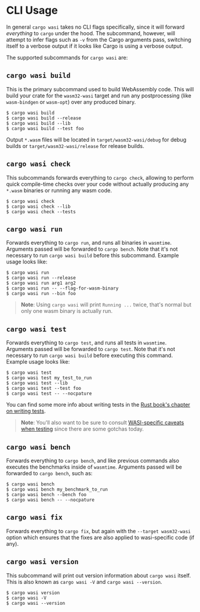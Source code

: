 # CLI Usage

In general `cargo wasi` takes no CLI flags specifically, since it will forward
*everything* to `cargo` under the hood. The subcommand, however, will attempt
to infer flags such as `-v` from the Cargo arguments pass, switching itself to
a verbose output if it looks like Cargo is using a verbose output.

The supported subcommands for `cargo wasi` are:

## `cargo wasi build`

This is the primary subcommand used to build WebAssembly code. This will build
your crate for the `wasm32-wasi` target and run any postprocessing (like
`wasm-bindgen` or `wasm-opt`) over any produced binary.

```
$ cargo wasi build
$ cargo wasi build --release
$ cargo wasi build --lib
$ cargo wasi build --test foo
```

Output `*.wasm` files will be located in `target/wasm32-wasi/debug` for debug
builds or `target/wasm32-wasi/release` for release builds.

## `cargo wasi check`

This subcommands forwards everything to `cargo check`, allowing to perform
quick compile-time checks over your code without actually producing any
`*.wasm` binaries or running any wasm code.

```
$ cargo wasi check
$ cargo wasi check --lib
$ cargo wasi check --tests
```

## `cargo wasi run`

Forwards everything to `cargo run`, and runs all binaries in `wasmtime`.
Arguments passed will be forwarded to `cargo bench`. Note that it's not
necessary to run `cargo wasi build` before this subcommand. Example usage looks
like:

```
$ cargo wasi run
$ cargo wasi run --release
$ cargo wasi run arg1 arg2
$ cargo wasi run -- --flag-for-wasm-binary
$ cargo wasi run --bin foo
```

> **Note**: Using `cargo wasi` will print `Running ...` twice, that's normal
> but only one wasm binary is actually run.

## `cargo wasi test`

Forwards everything to `cargo test`, and runs all tests in `wasmtime`.
Arguments passed will be forwarded to `cargo test`. Note that it's not
necessary to run `cargo wasi build` before executing this command. Example
usage looks like:

```
$ cargo wasi test
$ cargo wasi test my_test_to_run
$ cargo wasi test --lib
$ cargo wasi test --test foo
$ cargo wasi test -- --nocpature
```

You can find some more info about writing tests in the [Rust book's chapter on
writing tests](https://doc.rust-lang.org/book/ch11-01-writing-tests.html).

> **Note**: You'll also want to be sure to consult [WASI-specific caveats when
testing](testing.md) since there are some gotchas today.

## `cargo wasi bench`

Forwards everything to `cargo bench`, and like previous commands also executes
the benchmarks inside of `wasmtime`. Arguments passed will be forwarded to
`cargo bench`, such as:

```
$ cargo wasi bench
$ cargo wasi bench my_benchmark_to_run
$ cargo wasi bench --bench foo
$ cargo wasi bench -- --nocpature
```

## `cargo wasi fix`

Forwards everything to `cargo fix`, but again with the `--target wasm32-wasi`
option which ensures that the fixes are also applied to wasi-specific code (if
any).

## `cargo wasi version`

This subcommand will print out version information about `cargo wasi` itself.
This is also known as `cargo wasi -V` and `cargo wasi --version`.

```
$ cargo wasi version
$ cargo wasi -V
$ cargo wasi --version
```
